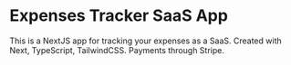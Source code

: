 # Expenses Tracker SaaS App

This is a NextJS app for tracking your expenses as a SaaS. Created with Next, TypeScript, TailwindCSS. Payments through Stripe.
